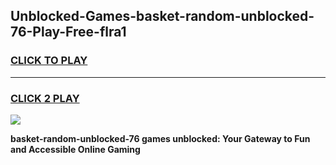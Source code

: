 
## Unblocked-Games-basket-random-unblocked-76-Play-Free-flra1
<h3>
<a href="https://premium76.site?title=basket-random-unblocked-76&ref=21A">CLICK TO PLAY</a></h3>
<hr>

<h3>
<a href="https://premium76.site?title=basket-random-unblocked-76&ref=21A">CLICK 2 PLAY</a>
  
</h3>

<a href="https://premium76.site?title=basket-random-unblocked-76&ref=21A"><img src="https://clearcache.store/games.png"></a>


**basket-random-unblocked-76 games unblocked: Your Gateway to Fun and Accessible Online Gaming**
